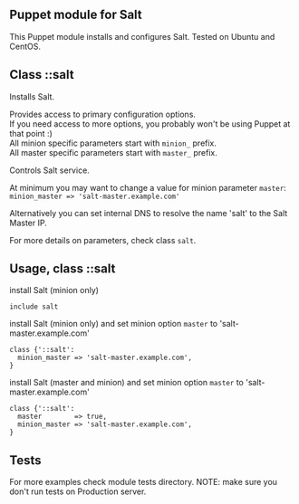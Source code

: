 ## Puppet module for Salt

   This Puppet module installs and configures Salt.
   Tested on Ubuntu and CentOS.

## Class ::salt

   Installs Salt.
   
   Provides access to primary configuration options.  
   If you need access to more options, you probably won't be using Puppet at that point :)  
   All minion specific parameters start with `minion_` prefix.  
   All master specific parameters start with `master_` prefix.  

   Controls Salt service.

   At minimum you may want to change a value for minion parameter `master`:  
   `minion_master => 'salt-master.example.com'`
   
   Alternatively you can set internal DNS to resolve the name 'salt' to the Salt Master IP.

For more details on parameters, check class `salt`.

## Usage, class ::salt

   install Salt (minion only)  

    include salt

   install Salt (minion only) and set minion option `master` to 'salt-master.example.com'

    class {'::salt':
      minion_master => 'salt-master.example.com',
    }

   install Salt (master and minion) and set minion option `master` to 'salt-master.example.com'

    class {'::salt':
      master        => true,
      minion_master => 'salt-master.example.com',
    }

## Tests
   For more examples check module tests directory.
   NOTE: make sure you don't run tests on Production server.
